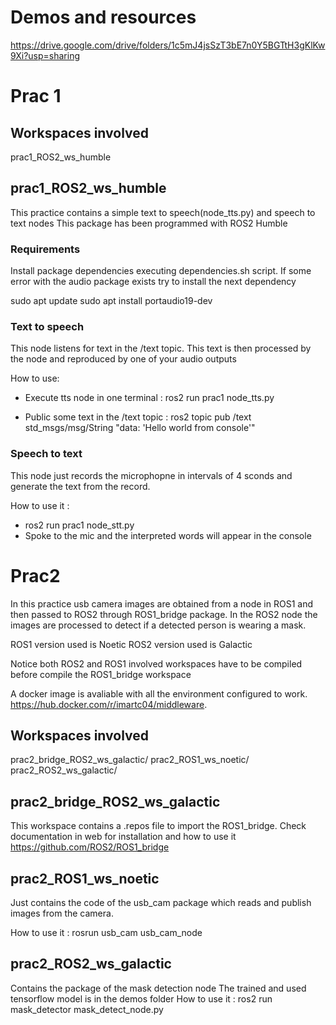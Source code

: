# Demos and resources

https://drive.google.com/drive/folders/1c5mJ4jsSzT3bE7n0Y5BGTtH3gKlKw9Xi?usp=sharing

# Prac 1

## Workspaces involved

prac1_ROS2_ws_humble

## prac1_ROS2_ws_humble

This practice contains a simple text to speech(node_tts.py) and speech to text nodes
This package has been programmed with ROS2 Humble

### Requirements
Install package dependencies executing dependencies.sh script.
If some error with the audio package exists try to install the next dependency

sudo apt update
sudo apt install portaudio19-dev

### Text to speech 

This node listens for text in the /text topic. This text is then processed
by the node and reproduced by one of your audio outputs

How to use:

* Execute tts node in one terminal : ros2 run prac1 node_tts.py

* Public some text in the /text topic :
ros2 topic pub /text std_msgs/msg/String "data: 'Hello world from console'"


### Speech to text

This node just records the microphopne in intervals of 4 sconds and generate the text from the record. 

How to use it :
* ros2 run prac1 node_stt.py
* Spoke to the mic and the interpreted words will appear in the console


# Prac2 

In this practice usb camera images are obtained from a node in ROS1 and then passed to ROS2 through ROS1_bridge package. In the ROS2 node the images are processed to detect if a detected person is wearing a mask.

ROS1 version used is Noetic
ROS2 version used is Galactic

Notice both ROS2 and ROS1 involved workspaces have to be compiled before compile the ROS1_bridge workspace


A docker image is avaliable with all the environment configured to work. https://hub.docker.com/r/imartc04/middleware. 


## Workspaces involved

prac2_bridge_ROS2_ws_galactic/
prac2_ROS1_ws_noetic/
prac2_ROS2_ws_galactic/

## prac2_bridge_ROS2_ws_galactic

This workspace contains a .repos file to import the ROS1_bridge. 
Check documentation in web for installation and how to use it https://github.com/ROS2/ROS1_bridge


## prac2_ROS1_ws_noetic

Just contains the code of the usb_cam package which reads and publish images from the camera.

How to use it : rosrun usb_cam usb_cam_node

## prac2_ROS2_ws_galactic
Contains the package of the mask detection node
The trained and used tensorflow model is in the demos folder
How to use it : ros2 run mask_detector mask_detect_node.py





